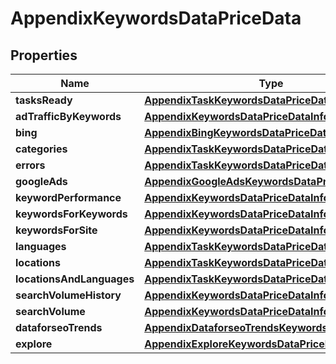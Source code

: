 

# AppendixKeywordsDataPriceData


## Properties

| Name | Type | Description | Notes |
|------------ | ------------- | ------------- | -------------|
|**tasksReady** | [**AppendixTaskKeywordsDataPriceDataInfo**](AppendixTaskKeywordsDataPriceDataInfo.md) |  |  [optional] |
|**adTrafficByKeywords** | [**AppendixKeywordsDataPriceDataInfo**](AppendixKeywordsDataPriceDataInfo.md) |  |  [optional] |
|**bing** | [**AppendixBingKeywordsDataPriceData**](AppendixBingKeywordsDataPriceData.md) |  |  [optional] |
|**categories** | [**AppendixTaskKeywordsDataPriceDataInfo**](AppendixTaskKeywordsDataPriceDataInfo.md) |  |  [optional] |
|**errors** | [**AppendixTaskKeywordsDataPriceDataInfo**](AppendixTaskKeywordsDataPriceDataInfo.md) |  |  [optional] |
|**googleAds** | [**AppendixGoogleAdsKeywordsDataPriceData**](AppendixGoogleAdsKeywordsDataPriceData.md) |  |  [optional] |
|**keywordPerformance** | [**AppendixKeywordsDataPriceDataInfo**](AppendixKeywordsDataPriceDataInfo.md) |  |  [optional] |
|**keywordsForKeywords** | [**AppendixKeywordsDataPriceDataInfo**](AppendixKeywordsDataPriceDataInfo.md) |  |  [optional] |
|**keywordsForSite** | [**AppendixKeywordsDataPriceDataInfo**](AppendixKeywordsDataPriceDataInfo.md) |  |  [optional] |
|**languages** | [**AppendixTaskKeywordsDataPriceDataInfo**](AppendixTaskKeywordsDataPriceDataInfo.md) |  |  [optional] |
|**locations** | [**AppendixTaskKeywordsDataPriceDataInfo**](AppendixTaskKeywordsDataPriceDataInfo.md) |  |  [optional] |
|**locationsAndLanguages** | [**AppendixTaskKeywordsDataPriceDataInfo**](AppendixTaskKeywordsDataPriceDataInfo.md) |  |  [optional] |
|**searchVolumeHistory** | [**AppendixKeywordsDataPriceDataInfo**](AppendixKeywordsDataPriceDataInfo.md) |  |  [optional] |
|**searchVolume** | [**AppendixKeywordsDataPriceDataInfo**](AppendixKeywordsDataPriceDataInfo.md) |  |  [optional] |
|**dataforseoTrends** | [**AppendixDataforseoTrendsKeywordsDataPriceData**](AppendixDataforseoTrendsKeywordsDataPriceData.md) |  |  [optional] |
|**explore** | [**AppendixExploreKeywordsDataPriceData**](AppendixExploreKeywordsDataPriceData.md) |  |  [optional] |



